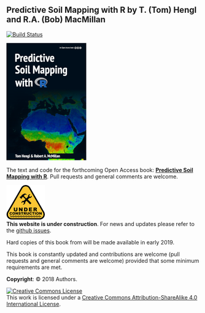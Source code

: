 ## Predictive Soil Mapping with R by T. (Tom) Hengl and R.A. (Bob) MacMillan
[![Build Status](https://travis-ci.org/Envirometrix/PredictiveSoilMapping.png?branch=master)](https://travis-ci.org/Envirometrix/PredictiveSoilMapping) 

![alt text](figures/f0_front_scale.png)

The text and code for the forthcoming Open Access book: [**Predictive Soil Mapping with R**](https://envirometrix.github.io/PredictiveSoilMapping/). Pull requests and general comments are welcome.

<img alt="Under construction" style="border-width:0" src="images/under-construction_640.png" /><br />**This website is under construction**. For news and updates please refer to the [github issues](https://github.com/envirometrix/PredictiveSoilMapping/issues).

Hard copies of this book from will be made available in early 2019.

This book is constantly updated and contributions are welcome (pull requests and general comments are welcome) provided that some minimum requirements are met.

**Copyright**: &copy; 2018 Authors.

<a rel="license" href="http://creativecommons.org/licenses/by-sa/4.0/"><img alt="Creative Commons License" style="border-width:0" src="https://i.creativecommons.org/l/by-sa/4.0/88x31.png" /></a><br />This work is licensed under a <a rel="license" href="http://creativecommons.org/licenses/by-sa/4.0/">Creative Commons Attribution-ShareAlike 4.0 International License</a>.
